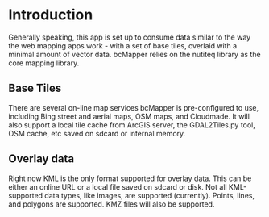 # Introduction #

Generally speaking, this app is set up to consume data similar to the way the web mapping apps work - with a set of base tiles, overlaid with a minimal amount of vector data. bcMapper relies on the nutiteq library as the core mapping library.

## Base Tiles ##
There are several on-line map services bcMapper is pre-configured to use, including Bing street and aerial maps, OSM maps, and Cloudmade. It will also support a local tile cache from ArcGIS server, the GDAL2Tiles.py tool, OSM cache, etc saved on sdcard or internal memory.

## Overlay data ##
Right now KML is the only format supported for overlay data. This can be either an online URL or a local file saved on sdcard or disk. Not all KML-supported data types, like images, are supported (currently). Points, lines, and polygons are supported. KMZ files will also be supported.